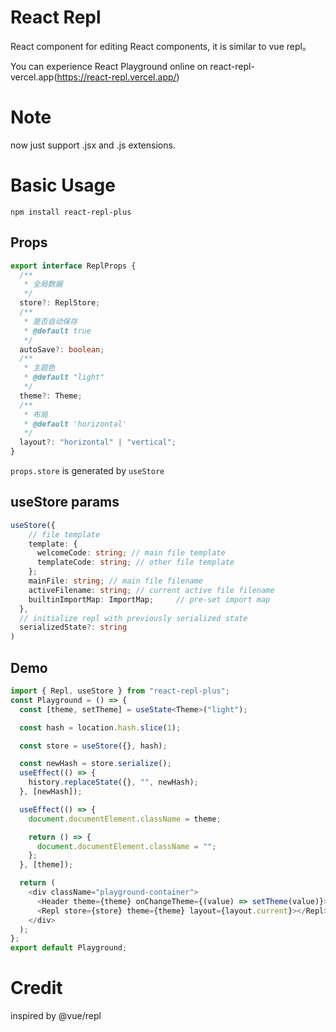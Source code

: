# React Repl

React component for editing React components, it is similar to vue repl。

You can experience React Playground online on react-repl-vercel.app(https://react-repl.vercel.app/)

# Note

now just support .jsx and .js extensions.

# Basic Usage

```shell
npm install react-repl-plus
```

## Props

```ts
export interface ReplProps {
  /**
   * 全局数据
   */
  store?: ReplStore;
  /**
   * 是否自动保存
   * @default true
   */
  autoSave?: boolean;
  /**
   * 主题色
   * @default "light"
   */
  theme?: Theme;
  /**
   * 布局
   * @default 'horizontal'
   */
  layout?: "horizontal" | "vertical";
}
```

`props.store` is generated by `useStore`

## useStore params

```ts
useStore({
    // file template
    template: {
      welcomeCode: string; // main file template
      templateCode: string; // other file template
    };
    mainFile: string; // main file filename
    activeFilename: string; // current active file filename
    builtinImportMap: ImportMap;     // pre-set import map
  },
  // initialize repl with previously serialized state
  serializedState?: string
)
```

## Demo

```ts
import { Repl, useStore } from "react-repl-plus";
const Playground = () => {
  const [theme, setTheme] = useState<Theme>("light");

  const hash = location.hash.slice(1);

  const store = useStore({}, hash);

  const newHash = store.serialize();
  useEffect(() => {
    history.replaceState({}, "", newHash);
  }, [newHash]);

  useEffect(() => {
    document.documentElement.className = theme;

    return () => {
      document.documentElement.className = "";
    };
  }, [theme]);

  return (
    <div className="playground-container">
      <Header theme={theme} onChangeTheme={(value) => setTheme(value)}></Header>
      <Repl store={store} theme={theme} layout={layout.current}></Repl>
    </div>
  );
};
export default Playground;
```

# Credit

inspired by @vue/repl
